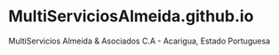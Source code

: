 # MultiServiciosAlmeida.github.io
MultiServicios Almeida &amp; Asociados C.A - Acarigua, Estado Portuguesa

